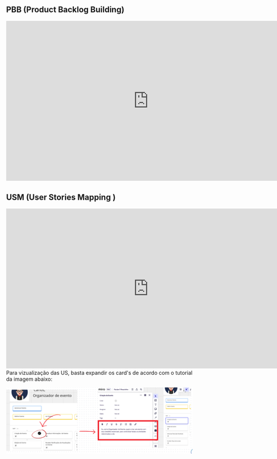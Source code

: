 ## PBB (Product Backlog Building)

<iframe width="768" height="432" src="https://miro.com/app/board/uXjVMmS3Ge8=/?moveToWidget=3458764569098248326&cot=14" frameborder="0" scrolling="no" allow="fullscreen; clipboard-read; clipboard-write" allowfullscreen></iframe>


## USM (User Stories Mapping )
<iframe width="768" height="432" src="https://miro.com/app/board/uXjVMmS3Ge8=/?moveToWidget=3458764570090694472&cot=14" frameborder="0" scrolling="no" allow="fullscreen; clipboard-read; clipboard-write" allowfullscreen></iframe>

<br/>
Para vizualização das US, basta expandir os card's de acordo com o tutorial da imagem abaixo: 

![Alt text](./assets/tutorialUs.png)